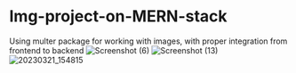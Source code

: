 # Img-project-on-MERN-stack
Using multer package for working with images, with proper integration from frontend to backend
![Screenshot (6)](https://user-images.githubusercontent.com/111175766/226584308-bb923772-04dc-455e-be39-fb8f920a0ef4.png)
![Screenshot (13)](https://user-images.githubusercontent.com/111175766/226584852-3258c138-64ce-47d4-9252-6b87261ccf11.png)
![20230321_154815](https://user-images.githubusercontent.com/111175766/226585202-844c4e1d-e573-497c-9b6e-ba2fc036dd95.png)
